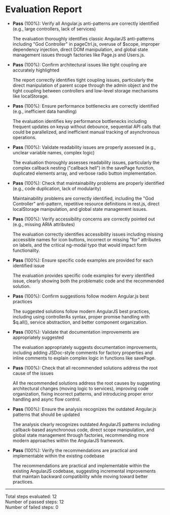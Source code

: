 # Evaluation Report

- **Pass** (100%): Verify all Angular.js anti-patterns are correctly identified (e.g., large controllers, lack of services)

  The evaluation thoroughly identifies classic AngularJS anti-patterns including "God Controller" in pageCtrl.js, overuse of $scope, improper dependency injection, direct DOM manipulation, and global state management issues through factories like Page.js and Users.js.

- **Pass** (100%): Confirm architectural issues like tight coupling are accurately highlighted

  The report correctly identifies tight coupling issues, particularly the direct manipulation of parent scope through the admin object and the tight coupling between controllers and low-level storage mechanisms like localStorage.

- **Pass** (100%): Ensure performance bottlenecks are correctly identified (e.g., inefficient data handling)

  The evaluation identifies key performance bottlenecks including frequent updates on keyup without debounce, sequential API calls that could be parallelized, and inefficient manual tracking of asynchronous operations.

- **Pass** (100%): Validate readability issues are properly assessed (e.g., unclear variable names, complex logic)

  The evaluation thoroughly assesses readability issues, particularly the complex callback nesting ("callback hell") in the savePage function, duplicated elements array, and verbose radio button implementation.

- **Pass** (100%): Check that maintainability problems are properly identified (e.g., code duplication, lack of modularity)

  Maintainability problems are correctly identified, including the "God Controller" anti-pattern, repetitive resource definitions in rest.js, direct localStorage manipulation, and global state management issues.

- **Pass** (100%): Verify accessibility concerns are correctly pointed out (e.g., missing ARIA attributes)

  The evaluation correctly identifies accessibility issues including missing accessible names for icon buttons, incorrect or missing "for" attributes on labels, and the critical ng-modal typo that would impact form functionality.

- **Pass** (100%): Ensure specific code examples are provided for each identified issue

  The evaluation provides specific code examples for every identified issue, clearly showing both the problematic code and the recommended solution.

- **Pass** (100%): Confirm suggestions follow modern Angular.js best practices

  The suggested solutions follow modern AngularJS best practices, including using controllerAs syntax, proper promise handling with $q.all(), service abstraction, and better component organization.

- **Pass** (100%): Validate that documentation improvements are appropriately suggested

  The evaluation appropriately suggests documentation improvements, including adding JSDoc-style comments for factory properties and inline comments to explain complex logic in functions like savePage.

- **Pass** (100%): Check that all recommended solutions address the root cause of the issues

  All the recommended solutions address the root causes by suggesting architectural changes (moving logic to services), improving code organization, fixing incorrect patterns, and introducing proper error handling and async flow control.

- **Pass** (100%): Ensure the analysis recognizes the outdated Angular.js patterns that should be updated

  The analysis clearly recognizes outdated AngularJS patterns including callback-based asynchronous code, direct scope manipulation, and global state management through factories, recommending more modern approaches within the AngularJS framework.

- **Pass** (100%): Verify the recommendations are practical and implementable within the existing codebase

  The recommendations are practical and implementable within the existing AngularJS codebase, suggesting incremental improvements that maintain backward compatibility while moving toward better practices.

---

Total steps evaluated: 12  
Number of passed steps: 12  
Number of failed steps: 0